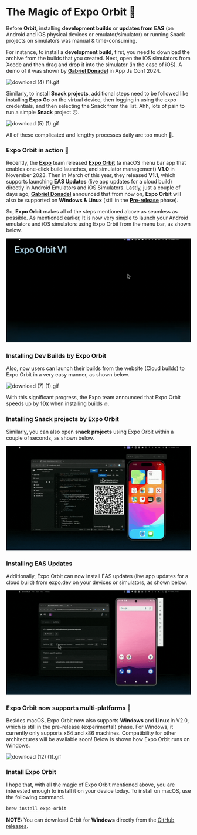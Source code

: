 # **The Magic of Expo Orbit 🚀**

Before **Orbit**, installing **development builds** or **updates from EAS** (on Android and iOS physical devices or emulator/simulator) or running Snack projects on simulators was manual & time-consuming.

For instance, to install a **development** **build**, first, you need to download the archive from the builds that you created. Next, open the iOS simulators from Xcode and then drag and drop it into the simulator (in the case of iOS). A demo of it was shown by [**Gabriel Donadel**](https://x.com/donadeldev) in App Js Conf 2024.

![download (4) (1).gif](../images/ExpoGoToEASBuild/img3.gif)

Similarly, to install **Snack projects**, additional steps need to be followed like installing **Expo Go** on the virtual device, then logging in using the expo credentials, and then selecting the Snack from the list. Ahh, lots of pain to run a simple **Snack** project 😞.

![download (5) (1).gif](../images/ExpoGoToEASBuild/img4.gif)

All of these complicated and lengthy processes daily are too much 🤦.

### Expo Orbit in action 🚀

Recently, the [**Expo**](https://expo.dev/) team released [**Expo Orbit**](https://docs.expo.dev/build/orbit/) (a macOS menu bar app that enables one-click build launches, and simulator management) **V1.0** in November 2023. Then in March of this year, they released **V1.1**, which supports launching **EAS Updates** (live app updates for a cloud build) directly in Android Emulators and iOS Simulators. Lastly, just a couple of days ago, [**Gabriel Donadel**](https://x.com/donadeldev) announced that from now on, **Expo Orbit** will also be supported on **Windows & Linux** (still in the [**Pre-release**](https://github.com/expo/orbit/releases/tag/expo-orbit-v2.0.0-preview.1) phase).

So, **Expo Orbit** makes all of the steps mentioned above as seamless as possible. As mentioned earlier, It is now very simple to launch your Android emulators and iOS simulators using Expo Orbit from the menu bar, as shown below.

![download (6).gif](../images/ExpoGoToEASBuild/img5.gif)

### Installing Dev Builds by Expo Orbit

Also, now users can launch their builds from the website (Cloud builds) to Expo Orbit in a very easy manner, as shown below.

![download (7) (1).gif](../images/ExpoGoToEASBuild/img6.gif)

With this significant progress, the Expo team announced that Expo Orbit speeds up by **10x** when installing builds 🔥.

### Installing Snack projects by Expo Orbit

Similarly, you can also open **snack projects** using Expo Orbit within a couple of seconds, as shown below.

![download (8) (1).gif](../images/ExpoGoToEASBuild/img7.gif)

### Installing EAS Updates

Additionally, Expo Orbit can now install EAS updates (live app updates for a cloud build) from expo.dev on your devices or simulators, as shown below.

![download (9) (1).gif](../images/ExpoGoToEASBuild/img8.gif)

### Expo Orbit now supports multi-platforms 🚀

Besides macOS, Expo Orbit now also supports **Windows** and **Linux** in V2.0, which is still in the pre-release (experimental) phase. For Windows, it currently only supports x64 and x86 machines. Compatibility for other architectures will be available soon! Below is shown how Expo Orbit runs on Windows.

![download (12) (1).gif](../images/ExpoGoToEASBuild/img9.gif)

### Install Expo Orbit

I hope that, with all the magic of Expo Orbit mentioned above, you are interested enough to install it on your device today. To install on macOS, use the following command.

```bash
brew install expo-orbit
```

**NOTE:** You can download Orbit for **Windows** directly from the [GitHub releases](https://github.com/expo/orbit/releases/tag/expo-orbit-v2.0.0-preview.1).
